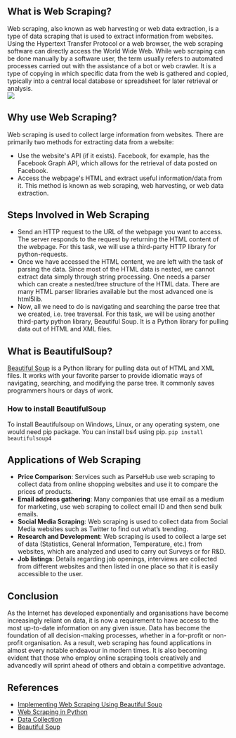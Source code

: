 ## What is Web Scraping?
Web scraping, also known as web harvesting or web data extraction, is a type of data scraping that is used to extract information from websites. Using the Hypertext Transfer Protocol or a web browser, the web scraping software can directly access the World Wide Web. While web scraping can be done manually by a software user, the term usually refers to automated processes carried out with the assistance of a bot or web crawler. It is a type of copying in which specific data from the web is gathered and copied, typically into a central local database or spreadsheet for later retrieval or analysis.<br>
![](https://github.com/nakshatra-garg/winter-of-contributing/blob/Python/Python/Web_Scraping/images/web-scraping-process.png)

## Why use Web Scraping?
Web scraping is used to collect large information from websites. There are primarily two methods for extracting data from a website:
- Use the website's API (if it exists). Facebook, for example, has the Facebook Graph API, which allows for the retrieval of data posted on Facebook.
- Access the webpage's HTML and extract useful information/data from it. This method is known as web scraping, web harvesting, or web data extraction.

## Steps Involved in Web Scraping
- Send an HTTP request to the URL of the webpage you want to access. The server responds to the request by returning the HTML content of the webpage. For this task, we will use a third-party HTTP library for python-requests.
- Once we have accessed the HTML content, we are left with the task of parsing the data. Since most of the HTML data is nested, we cannot extract data simply through string processing. One needs a parser which can create a nested/tree structure of the HTML data. There are many HTML parser libraries available but the most advanced one is html5lib.
- Now, all we need to do is navigating and searching the parse tree that we created, i.e. tree traversal. For this task, we will be using another third-party python library, Beautiful Soup. It is a Python library for pulling data out of HTML and XML files.

## What is BeautifulSoup?
[Beautiful Soup](https://beautiful-soup-4.readthedocs.io/en/latest/) is a Python library for pulling data out of HTML and XML files.
It works with your favorite parser to provide idiomatic ways of navigating, searching, and modifying the parse tree. It commonly saves programmers hours or days of work.

### How to install BeautifulSoup
To install Beautifulsoup on Windows, Linux, or any operating system, one would need pip package. You can install bs4 using pip.
`pip install beautifulsoup4`


## Applications of Web Scraping
- **Price Comparison**: Services such as ParseHub use web scraping to collect data from online shopping websites and use it to compare the prices of products.
- **Email address gathering**: Many companies that use email as a medium for marketing, use web scraping to collect email ID and then send bulk emails.
- **Social Media Scraping**: Web scraping is used to collect data from Social Media websites such as Twitter to find out what’s trending.
- **Research and Development**: Web scraping is used to collect a large set of data (Statistics, General Information, Temperature, etc.) from websites, which are analyzed and used to carry out Surveys or for R&D.
- **Job listings**: Details regarding job openings, interviews are collected from different websites and then listed in one place so that it is easily accessible to the user.

## Conclusion
As the Internet has developed exponentially and organisations have become increasingly reliant on data, it is now a requirement to have access to the most up-to-date information on any given issue.
Data has become the foundation of all decision-making processes, whether in a for-profit or non-profit organisation. As a result, web scraping has found applications in almost every notable endeavour in modern times.
It is also becoming evident that those who employ online scraping tools creatively and advancedly will sprint ahead of others and obtain a competitive advantage.

## References
- [Implementing Web Scraping Using Beautiful Soup](https://www.geeksforgeeks.org/implementing-web-scraping-python-beautiful-soup/)
- [Web Scraping in Python](https://www.edureka.co/blog/web-scraping-with-python/)
- [Data Collection](https://github.com/ifrankandrade/data-collection)
- [Beautiful Soup](https://beautiful-soup-4.readthedocs.io/en/latest/)